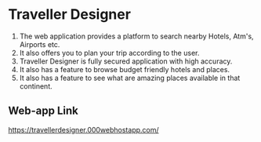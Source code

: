 # Traveller Designer
1. The web application provides a platform to search nearby Hotels, Atm's, Airports etc.
2. It also offers you to plan your trip according to the user.
3. Traveller Designer is fully secured application with high accuracy.
4. It also has a feature to browse budget friendly hotels and places.
5. It also has a feature to see what are amazing places available in that continent.

## Web-app Link
https://travellerdesigner.000webhostapp.com/
